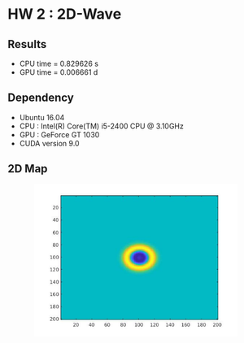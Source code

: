 # HW 2 : 2D-Wave
## Results
* CPU time = 0.829626 s
* GPU time =  0.006661 d
## Dependency
* Ubuntu 16.04
* CPU : Intel(R) Core(TM) i5-2400 CPU @ 3.10GHz
* GPU : GeForce GT 1030 
* CUDA version 9.0
## 2D Map
<p align="center">
<img src="wave2d.jpg" width="400px" >
</p>
